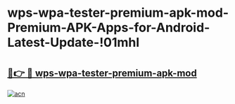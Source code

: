 # wps-wpa-tester-premium-apk-mod-Premium-APK-Apps-for-Android-Latest-Update-!01mhl

# <h2><a href="https://lmnbl2.esa.edu.pl?title=wps-wpa-tester-premium-apk-mod&ref=01mhl">🔗👉 🔴 wps-wpa-tester-premium-apk-mod</a></h2>

[![acn](https://github.com/user-attachments/assets/0f9c940e-d8b0-45ae-aac7-cd30a18b3e1c)](https://lmnbl2.esa.edu.pl?title=wps-wpa-tester-premium-apk-mod&ref=01mhl)

